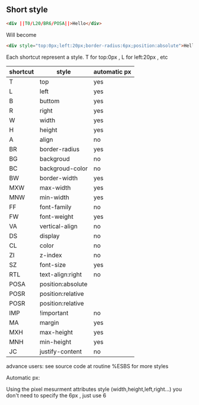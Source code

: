 ## Short style


```HTML
<div ||T0/L20/BR6/POSA||>Hello</div>
```
Will become
```HTML
<div style="top:0px;left:20px;border-radius:6px;position:absolute">Hello</div>
```

Each shortcut represent a style. T for top:0px , L for left:20px , etc


|shortcut       | style                   | automatic px |
|---------------|-------------------------|--------------|
|T  | top | yes|
|L  | left | yes|
|B  | buttom | yes|
|R  | right | yes|
|W  | width | yes|
|H  | height | yes|
|A  | align | no|
|BR  | border-radius | yes|
|BG  | backgroud|no|
|BC  | backgroud-color|no|
|BW | border-width|yes|
|MXW | max-width | yes|
|MNW | min-width | yes|
|FF  | font-family|no|
|FW  | font-weight|yes|
|VA | vertical-align|no|
|DS | display | no|
|CL | color | no|
|ZI | z-index|no|
|SZ | font-size|yes|
|RTL | text-align:right|no|
|POSA|  position:absolute||
|POSR|  position:relative|
|POSR|  position:relative|
| IMP| !important|no|
| MA| margin|yes|
| MXH| max-height|yes|
| MNH| min-height|yes|
| JC |justify-content |no|


advance users: see source code at routine %ESBS for more styles


Automatic px:

Using the pixel mesurment attributes style (width,height,left,right...) you don't need to specify the 6px , just use 6

